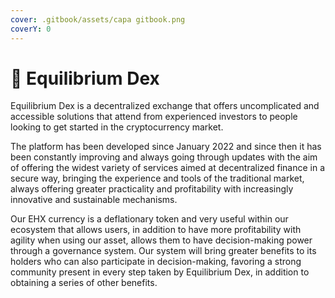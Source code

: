 ```yaml
---
cover: .gitbook/assets/capa gitbook.png
coverY: 0
---
```


# 📜 Equilibrium Dex

Equilibrium Dex is a decentralized exchange that offers uncomplicated and accessible solutions that attend from experienced investors to people looking to get started in the cryptocurrency market.

The platform has been developed since January 2022 and since then it has been constantly improving and always going through updates with the aim of offering the widest variety of services aimed at decentralized finance in a secure way, bringing the experience and tools of the traditional market, always offering greater practicality and profitability with increasingly innovative and sustainable mechanisms.

Our EHX currency is a deflationary token and very useful within our ecosystem that allows users, in addition to have more profitability with agility when using our asset, allows them to have decision-making power through a governance system. Our system will bring greater benefits to its holders who can also participate in decision-making, favoring a strong community present in every step taken by Equilibrium Dex, in addition to obtaining a series of other benefits.
